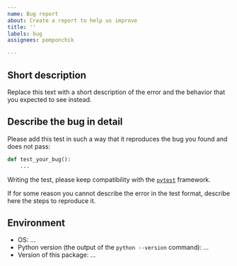 ```yaml
---
name: Bug report
about: Create a report to help us improve
title: ''
labels: bug
assignees: pomponchik

---
```


## Short description

Replace this text with a short description of the error and the behavior that you expected to see instead.


## Describe the bug in detail

Please add this test in such a way that it reproduces the bug you found and does not pass:

```python
def test_your_bug():
    ...
```

Writing the test, please keep compatibility with the [`pytest`](https://docs.pytest.org/) framework.

If for some reason you cannot describe the error in the test format, describe here the steps to reproduce it.


## Environment
 - OS: ...
 - Python version (the output of the `python --version` command): ...
 - Version of this package: ...
